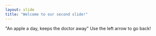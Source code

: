 ```yaml
---
layout: slide
title: "Welcome to our second slide!"
---
```

"An apple a day, keeps the doctor away"
Use the left arrow to go back!
